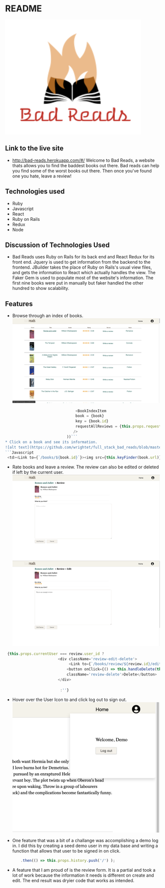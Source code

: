 # README

![alt text](https://github.com/wrightet/full_stack_bad_reads/blob/master/app/assets/images/logo.png "Logo Title Text 1")
## Link to the live site
* http://bad-reads.herokuapp.com/#/
Welcome to Bad Reads, a website thats allows you to find the baddest books out there. Bad reads can help you find some of the worst books out there. Then once you've found one you hate, leave a review!

## Technologies used
* Ruby
* Javascript
* React
* Ruby on Rails
* Redux
* Node

## Discussion of Technologies Used
* Bad Reads uses Ruby on Rails for its back end and React Redux for its front end. Jquery is used to get information from the backend to the frontend. JBuilder takes the place of Ruby on Rails's usual view files, and gets the information to React which actually handles the view. The Faker Gem is used to populate most of the website's information. The first nine books were put in manually but faker handled the other hundred to show scalability.

## Features
* Browse through an index of books.
![alt text](https://github.com/wrightet/full_stack_bad_reads/blob/master/app/assets/images/index_photo.png "Logo Title Text 1")
```Javascript    books.map(book => (
                                <BookIndexItem
                                book = {book}
                                key = {book.id}
                                requestAllReviews = {this.props.requestAllReviews}
                               />
                            ))```
* Click on a book and see its information. 
![alt text](https://github.com/wrightet/full_stack_bad_reads/blob/master/app/assets/images/book_info.png "Logo Title Text 1")
```Javascript
 <td><Link to={`/books/${book.id}`}><img src={this.keyFinder(book.url)} alt="" className="book-photo" /></Link></td>
```
* Rate books and leave a review. The review can also be edited or deleted if left by the current user.
![alt text](https://github.com/wrightet/full_stack_bad_reads/blob/master/app/assets/images/create_form.png "Logo Title Text 1")
![alt text](https://github.com/wrightet/full_stack_bad_reads/blob/master/app/assets/images/edit_form.png "Logo Title Text 1")
```Javascript
 {this.props.currentUser === review.user_id ? 
                        <div className='review-edit-delete'>
                             <Link to={`/books/review/${review.id}/edit`} className='review-delete'>Edit</Link>
                            <button onClick={() => this.handleDelete(this.props.bookId, review)} 
                            className='review-delete'>Delete</button>
                        </div>
                        
                         :''}
```
* Hover over the User Icon to and click log out to sign out.
![alt text](https://github.com/wrightet/full_stack_bad_reads/blob/master/app/assets/images/logout.png "Logo Title Text 1")

 * One feature that was a bit of a challange was accomplishing a demo log in. I did this by creating a seed demo user in my data base and writing a function that allows that user to be signed in on click.
 ``` Javascript this.props.login({ first_name:'Demo', last_name:'Demo', email: 'demo', password: '123456' })
        .then(() => this.props.history.push('/') );
 ```
 
 * A feature that I am proud of is the review form. It is a partial and took a lot of work because the information it needs is different on create and edit. The end result was dryier code that works as intended.
 
 


